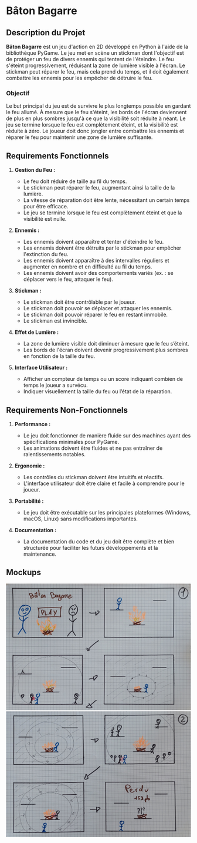 # Bâton Bagarre

## Description du Projet

**Bâton Bagarre** est un jeu d'action en 2D développé en Python à l'aide de la bibliothèque PyGame. Le jeu met en scène un stickman dont l'objectif est de protéger un feu de divers ennemis qui tentent de l'éteindre. Le feu s'éteint progressivement, réduisant la zone de lumière visible à l'écran. Le stickman peut réparer le feu, mais cela prend du temps, et il doit également combattre les ennemis pour les empêcher de détruire le feu.

### Objectif

Le but principal du jeu est de survivre le plus longtemps possible en gardant le feu allumé. À mesure que le feu s'éteint, les bords de l'écran deviennent de plus en plus sombres jusqu'à ce que la visibilité soit réduite à néant. Le jeu se termine lorsque le feu est complètement éteint, et la visibilité est réduite à zéro. Le joueur doit donc jongler entre combattre les ennemis et réparer le feu pour maintenir une zone de lumière suffisante.

## Requirements Fonctionnels

1. **Gestion du Feu :**
    - Le feu doit réduire de taille au fil du temps.
    - Le stickman peut réparer le feu, augmentant ainsi la taille de la lumière.
    - La vitesse de réparation doit être lente, nécessitant un certain temps pour être efficace.
    - Le jeu se termine lorsque le feu est complètement éteint et que la visibilité est nulle.

2. **Ennemis :**
    - Les ennemis doivent apparaître et tenter d'éteindre le feu.
    - Les ennemis doivent être détruits par le stickman pour empêcher l'extinction du feu.
    - Les ennemis doivent apparaître à des intervalles réguliers et augmenter en nombre et en difficulté au fil du temps.
    - Les ennemis doivent avoir des comportements variés (ex. : se déplacer vers le feu, attaquer le feu).

3. **Stickman :**
    - Le stickman doit être contrôlable par le joueur.
    - Le stickman doit pouvoir se déplacer et attaquer les ennemis.
    - Le stickman doit pouvoir réparer le feu en restant immobile.
    - Le stickman est invincible.

4. **Effet de Lumière :**
    - La zone de lumière visible doit diminuer à mesure que le feu s’éteint.
    - Les bords de l'écran doivent devenir progressivement plus sombres en fonction de la taille du feu.

5. **Interface Utilisateur :**
    - Afficher un compteur de temps ou un score indiquant combien de temps le joueur a survécu.
    - Indiquer visuellement la taille du feu ou l’état de la réparation.

## Requirements Non-Fonctionnels

1. **Performance :**
    - Le jeu doit fonctionner de manière fluide sur des machines ayant des spécifications minimales pour PyGame.
    - Les animations doivent être fluides et ne pas entraîner de ralentissements notables.

2. **Ergonomie :**
    - Les contrôles du stickman doivent être intuitifs et réactifs.
    - L'interface utilisateur doit être claire et facile à comprendre pour le joueur.

3. **Portabilité :**
    - Le jeu doit être exécutable sur les principales plateformes (Windows, macOS, Linux) sans modifications importantes.

4. **Documentation :**
    - La documentation du code et du jeu doit être complète et bien structurée pour faciliter les futurs développements et la maintenance.

## Mockups
<img src="Mockup/Mockup_Part1.jpg">
<img src="Mockup/Mockup_Part2.jpg">